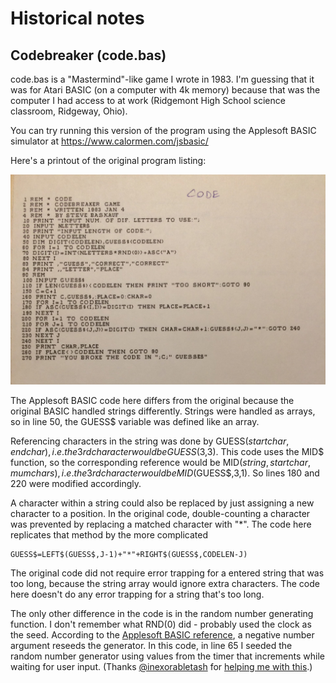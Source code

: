 # Historical notes

## Codebreaker (code.bas)

code.bas is a "Mastermind"-like game I wrote in 1983.  I'm guessing that it was for Atari BASIC (on a computer with 4k memory) because that was the computer I had access to at work (Ridgemont High School science classroom, Ridgeway, Ohio).  

You can try running this version of the program using the Applesoft BASIC simulator at https://www.calormen.com/jsbasic/

Here's a printout of the original program listing:

![](code-printout.jpg)

The  Applesoft BASIC code here differs from the original because the original BASIC handled strings differently.  Strings were handled as arrays, so in line 50, the GUESS$ variable was defined like an array.

Referencing characters in the string was done by GUESS$(startchar,endchar), i.e. the 3rd character would be GUESS$(3,3).  This code uses the MID$ function, so the corresponding reference would be MID$(string,startchar,mumchars), i.e. the 3rd character would be MID$(GUESS$,3,1).  So lines 180 and 220 were modified accordingly.

A character within a string could also be replaced by just assigning a new character to a position.  In the original code, double-counting a character was prevented by replacing a matched character with "\*".  The code here replicates that method by the more complicated

```
GUESS$=LEFT$(GUESS$,J-1)+"*"+RIGHT$(GUESS$,CODELEN-J)
```

The original code did not require error trapping for a entered string that was too long, because the string array would ignore extra characters.  The code here doesn't do any error trapping for a string that's too long.

The only other difference in the code is in the random number generating function.  I don't remember what RND(0) did - probably used the clock as the seed.  According to the [Applesoft BASIC reference](https://www.calormen.com/jsbasic/reference.html#String-Functions), a negative number argument reseeds the generator.  In this code, in line 65 I seeded the random number generator using values from the timer that increments while waiting for user input.  (Thanks [@inexorabletash](https://github.com/inexorabletash) for [helping me with this](https://github.com/inexorabletash/jsbasic/issues/24#issuecomment-438913981).)
